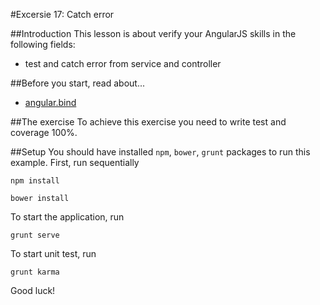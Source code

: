 #Excersie 17: Catch error

##Introduction
This lesson is about verify your AngularJS skills in the following fields:

* test and catch error from service and controller

##Before you start, read about...
* [angular.bind](https://docs.angularjs.org/api/ng/function/angular.bind)

##The exercise
To achieve this exercise you need to write test and coverage 100%.

##Setup
You should have installed `npm`, `bower`, `grunt`  packages to run this example. First, run sequentially

```
npm install
```

```
bower install
```

To start the application, run

```
grunt serve
```

To start unit test, run

```
grunt karma
```

Good luck!
